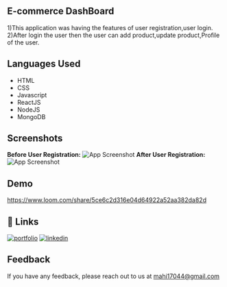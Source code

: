 
## E-commerce DashBoard

1)This application was having the features of user registration,user login.
2)After login the user then the user can add product,update product,Profile of the user.

## Languages Used

- HTML
- CSS
- Javascript
- ReactJS
- NodeJS
- MongoDB

## Screenshots
**Before User Registration:**
![App Screenshot](<img width="927" alt="image" src="https://user-images.githubusercontent.com/107022099/195287576-6acad61b-fa0b-4ee0-99a4-5552f47376d2.png">)
**After User Registration:**
![App Screenshot](<img width="926" alt="image" src="https://user-images.githubusercontent.com/107022099/195287780-e7b831d8-a9b5-4cfd-923a-778c203c8ee7.png">)

## Demo

https://www.loom.com/share/5ce6c2d316e04d64922a52aa382da82d




## 🔗 Links
[![portfolio](https://img.shields.io/badge/my_portfolio-000?style=for-the-badge&logo=ko-fi&logoColor=white)](https://github.com/Mahendra6789)
[![linkedin](https://img.shields.io/badge/linkedin-0A66C2?style=for-the-badge&logo=linkedin&logoColor=white)](https://www.linkedin.com/)



## Feedback

If you have any feedback, please reach out to us at mahi17044@gmail.com
